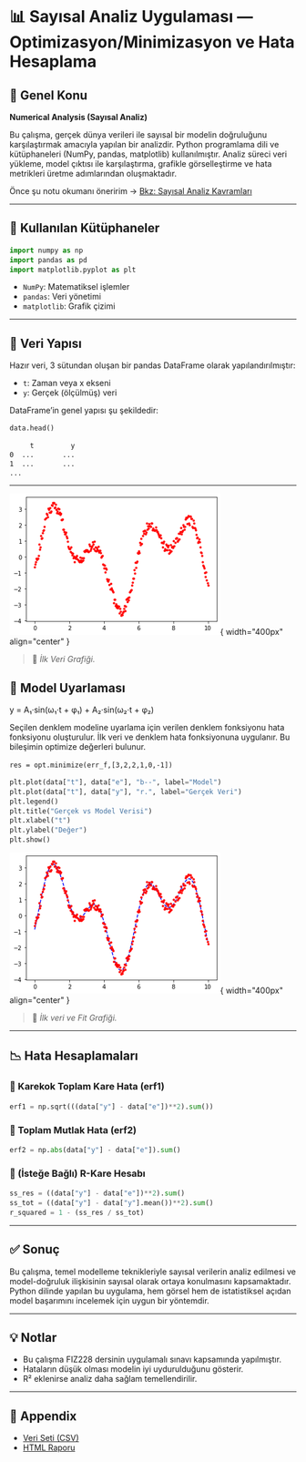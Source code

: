 # 📊 Sayısal Analiz Uygulaması — Optimizasyon/Minimizasyon ve Hata Hesaplama

## 🧠 Genel Konu
**Numerical Analysis (Sayısal Analiz)**

Bu çalışma, gerçek dünya verileri ile sayısal bir modelin doğruluğunu karşılaştırmak amacıyla yapılan bir analizdir. Python programlama dili ve kütüphaneleri (NumPy, pandas, matplotlib) kullanılmıştır. Analiz süreci veri yükleme, model çıktısı ile karşılaştırma, grafikle görselleştirme ve hata metrikleri üretme adımlarından oluşmaktadır. 

Önce şu notu okumanı öneririm → [Bkz: Sayısal Analiz Kavramları](../../../notes/sayısal-analiz-kavramları.md)

---

## 🔧 Kullanılan Kütüphaneler
```python
import numpy as np
import pandas as pd
import matplotlib.pyplot as plt
```
- `NumPy`: Matematiksel işlemler
- `pandas`: Veri yönetimi
- `matplotlib`: Grafik çizimi

---

## 📁 Veri Yapısı
Hazır veri, 3 sütundan oluşan bir pandas DataFrame olarak yapılandırılmıştır:
- `t`: Zaman veya x ekseni
- `y`: Gerçek (ölçülmüş) veri

DataFrame’in genel yapısı şu şekildedir:
```python
data.head()
```
```plaintext
     t         y
0  ...       ...
1  ...       ...
...
```

---

![İlk Veri Grafik](./numerical_analysis-Modelleme-ve-Hataİlk-Görsel.png){ width="400px" align="center" }
> 📝 *İlk Veri Grafiği.*


## 📁 Model Uyarlaması

y = A₁·sin(ω₁·t + φ₁) + A₂·sin(ω₂·t + φ₂)

Seçilen denklem modeline uyarlama için verilen denklem fonksiyonu hata fonksiyonu oluşturulur.
İlk veri ve denklem hata fonksiyonuna uygulanır. 
Bu bileşimin optimize değerleri bulunur.

`res = opt.minimize(err_f,[3,2,2,1,0,-1])`

```python
plt.plot(data["t"], data["e"], "b--", label="Model")
plt.plot(data["t"], data["y"], "r.", label="Gerçek Veri")
plt.legend()
plt.title("Gerçek vs Model Verisi")
plt.xlabel("t")
plt.ylabel("Değer")
plt.show()
```

![İlk veri ve Fit](./numerical_analysis-Modelleme-ve-Hata-İkinci-Görsel.png){ width="400px" align="center" }
> 📝 *İlk veri ve Fit Grafiği.*

---



## 📉 Hata Hesaplamaları

### 🔹 Karekok Toplam Kare Hata (erf1)
```python
erf1 = np.sqrt(((data["y"] - data["e"])**2).sum())
```

### 🔹 Toplam Mutlak Hata (erf2)
```python
erf2 = np.abs(data["y"] - data["e"]).sum()
```

### 🔹 (İsteğe Bağlı) R-Kare Hesabı
```python
ss_res = ((data["y"] - data["e"])**2).sum()
ss_tot = ((data["y"] - data["y"].mean())**2).sum()
r_squared = 1 - (ss_res / ss_tot)
```

---

## ✅ Sonuç
Bu çalışma, temel modelleme teknikleriyle sayısal verilerin analiz edilmesi ve model-doğruluk ilişkisinin sayısal olarak ortaya konulmasını kapsamaktadır. Python dilinde yapılan bu uygulama, hem görsel hem de istatistiksel açıdan model başarımını incelemek için uygun bir yöntemdir.

---

## 💡 Notlar
- Bu çalışma FIZ228 dersinin uygulamalı sınavı kapsamında yapılmıştır.
- Hataların düşük olması modelin iyi uydurulduğunu gösterir.
- R² eklenirse analiz daha sağlam temellendirilir.

---

## 📎 Appendix

- [Veri Seti (CSV)](modellemevehata-data.csv)
- [HTML Raporu](optimizasyon-minimizasyonn.html)